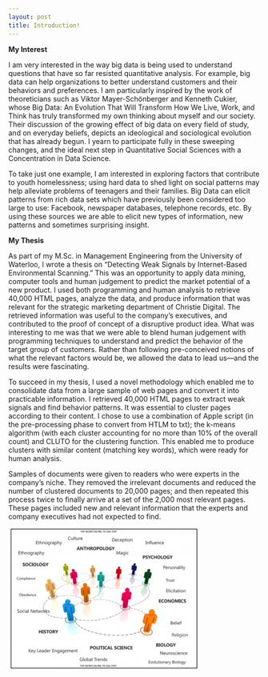```yaml
---
layout: post
title: Introduction!
---
```


**My Interest**

I am very interested in the way big data is being used to understand questions that have so far resisted quantitative analysis. For example, big data can help organizations to better understand customers and their behaviors and preferences. I am particularly inspired by the work of theoreticians such as  Viktor Mayer-Schönberger and Kenneth Cukier, whose Big Data: An Evolution That Will Transform How We Live, Work, and Think has truly transformed my own thinking about myself and our society. Their discussion of the growing effect of big data on every field of study, and on everyday beliefs, depicts an ideological and sociological evolution that has already begun. I yearn to participate fully in these sweeping changes, and the ideal next step in Quantitative Social Sciences with a Concentration in Data Science.

To take just one example, I am interested in exploring factors that contribute to youth homelessness; using hard data to shed light on social patterns may help alleviate problems of teenagers and their families.  Big Data can elicit patterns from rich data sets which have previously been considered too large to use: Facebook, newspaper databases, telephone records, etc. By using these sources we are able to elicit new types of information, new patterns and sometimes surprising insight. 

**My Thesis**

As part of my M.Sc. in Management Engineering from the University of Waterloo, I wrote a thesis on “Detecting Weak Signals by Internet-Based Environmental Scanning.” This was an opportunity to apply data mining, computer tools and human judgement to predict the market potential of a new product. I used both programming and human analysis to retrieve 40,000 HTML pages, analyze the data, and produce information that was relevant for the strategic marketing department of Christie Digital. The retrieved information was useful to the company’s executives, and contributed to the proof of concept of a disruptive product idea. What was interesting to me was that we were able to blend human judgement with programming techniques to understand and predict the behavior of the target group of customers. Rather than following pre-conceived notions of what the relevant factors would be, we allowed the data to lead us—and the results were fascinating.  

To succeed in my thesis, I used a novel methodology which enabled me to consolidate data from a large sample of web pages and convert it into practicable information. I retrieved 40,000 HTML pages to extract weak signals and find behavior patterns. It was essential to cluster pages according to their content. I chose to use a combination of Apple script (in the pre-processing phase to convert from HTLM to txt); the k-means algorithm (with each cluster accounting for no more than 10% of the overall count) and CLUTO for the clustering function. This enabled me to produce clusters with similar content (matching key words), which were ready for human analysis.

Samples of documents were given to readers who were experts in the company’s niche.  They removed the irrelevant documents and reduced the number of clustered documents to 20,000 pages; and then repeated this process twice to finally arrive at a set of the 2,000 most relevant pages. These pages included new and relevant information that the experts and company executives had not expected to find.   


![Bid data in everyday life](/images/image_bigdata.png)

